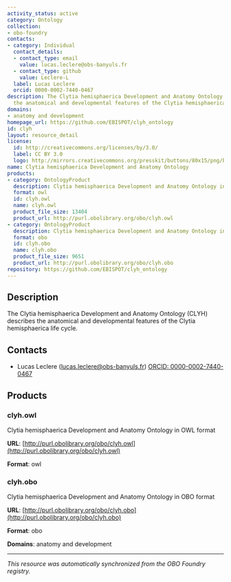 ```yaml
---
activity_status: active
category: Ontology
collection:
- obo-foundry
contacts:
- category: Individual
  contact_details:
  - contact_type: email
    value: lucas.leclere@obs-banyuls.fr
  - contact_type: github
    value: Leclere-L
  label: Lucas Leclere
  orcid: 0000-0002-7440-0467
description: The Clytia hemisphaerica Development and Anatomy Ontology (CLYH) describes
  the anatomical and developmental features of the Clytia hemisphaerica life cycle.
domains:
- anatomy and development
homepage_url: https://github.com/EBISPOT/clyh_ontology
id: clyh
layout: resource_detail
license:
  id: http://creativecommons.org/licenses/by/3.0/
  label: CC BY 3.0
  logo: http://mirrors.creativecommons.org/presskit/buttons/80x15/png/by.png
name: Clytia hemisphaerica Development and Anatomy Ontology
products:
- category: OntologyProduct
  description: Clytia hemisphaerica Development and Anatomy Ontology in OWL format
  format: owl
  id: clyh.owl
  name: clyh.owl
  product_file_size: 13404
  product_url: http://purl.obolibrary.org/obo/clyh.owl
- category: OntologyProduct
  description: Clytia hemisphaerica Development and Anatomy Ontology in OBO format
  format: obo
  id: clyh.obo
  name: clyh.obo
  product_file_size: 9651
  product_url: http://purl.obolibrary.org/obo/clyh.obo
repository: https://github.com/EBISPOT/clyh_ontology
---
```

## Description

The Clytia hemisphaerica Development and Anatomy Ontology (CLYH) describes the anatomical and developmental features of the Clytia hemisphaerica life cycle.

## Contacts

- Lucas Leclere (lucas.leclere@obs-banyuls.fr) [ORCID: 0000-0002-7440-0467](https://orcid.org/0000-0002-7440-0467)

## Products

### clyh.owl

Clytia hemisphaerica Development and Anatomy Ontology in OWL format

**URL**: [http://purl.obolibrary.org/obo/clyh.owl](http://purl.obolibrary.org/obo/clyh.owl)

**Format**: owl

### clyh.obo

Clytia hemisphaerica Development and Anatomy Ontology in OBO format

**URL**: [http://purl.obolibrary.org/obo/clyh.obo](http://purl.obolibrary.org/obo/clyh.obo)

**Format**: obo

**Domains**: anatomy and development

---

*This resource was automatically synchronized from the OBO Foundry registry.*